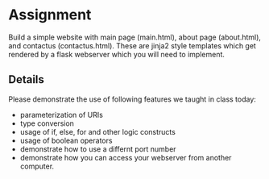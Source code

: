 # Assignment

Build a simple website with main page (main.html), about page (about.html), and contactus (contactus.html).
These are jinja2 style templates which get rendered by a flask webserver which you will need to implement.

## Details

Please demonstrate the use of following features we taught in class today:

- parameterization of URIs
- type conversion
- usage of if, else, for and other logic constructs
- usage of boolean operators
- demonstrate how to use a differnt port number
- demonstrate how you can access your webserver from another computer.
